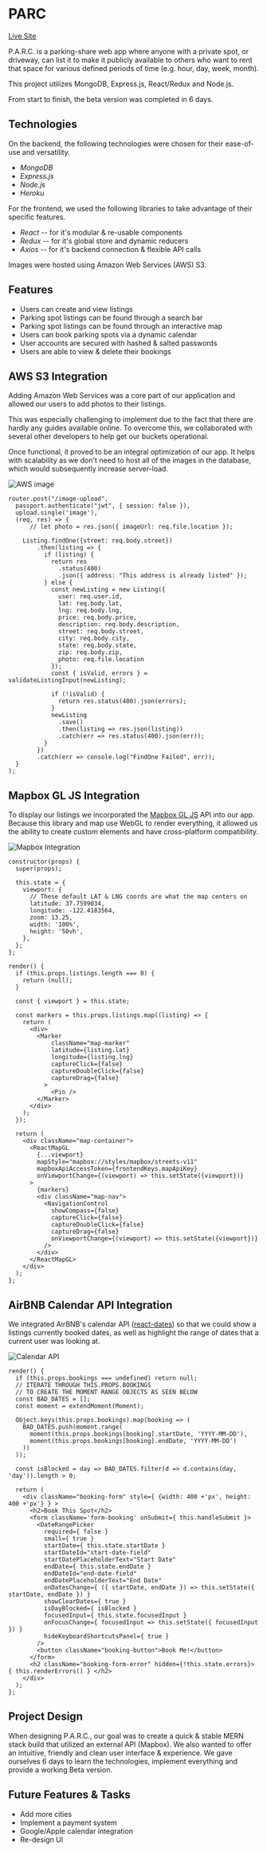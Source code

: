 # PARC

[Live Site](https://lets-parc.herokuapp.com)

P.A.R.C. is a parking-share web app where anyone with a private spot, or driveway, can list it to make it publicly available to others who want to rent that space for various defined periods of time (e.g. hour, day, week, month).

This project utilizes MongoDB, Express.js, React/Redux and Node.js.

From start to finish, the beta version was completed in 6 days.

## Technologies
On the backend, the following technologies were chosen for their ease-of-use and versatility.
* *MongoDB*
* *Express.js*
* *Node.js*
* *Heroku*

For the frontend, we used the following libraries to take advantage of their specific features.
* *React* -- for it's modular & re-usable components
* *Redux* -- for it's global store and dynamic reducers
* *Axios* -- for it's backend connection & flexible API calls

Images were hosted using Amazon Web Services (AWS) S3.

## Features
* Users can create and view listings
* Parking spot listings can be found through a search bar
* Parking spot listings can be found through an interactive map
* Users can book parking spots via a dynamic calendar
* User accounts are secured with hashed & salted passwords
* Users are able to view & delete their bookings

## AWS S3 Integration
Adding Amazon Web Services was a core part of our application and allowed our users to add photos to their listings.

This was especially challenging to implement due to the fact that there are hardly any guides available online. To overcome this, we collaborated with several other developers to help get our buckets operational.

Once functional, it proved to be an integral optimization of our app. It helps with scalability as we don't need to host all of the images in the database, which would subsequently increase server-load.

![AWS image](https://github.com/Brent1LT/P.A.R.C./blob/master/documents/assets/design_docs/readme-s3.png)
```
router.post("/image-upload",
  passport.authenticate("jwt", { session: false }),
  upload.single('image'),
  (req, res) => {
      // let photo = res.json({ imageUrl: req.file.location });

    Listing.findOne({street: req.body.street})
        .then(listing => {
          if (listing) {
            return res
              .status(400)
              .json({ address: "This address is already listed" });
          } else {
            const newListing = new Listing({
              user: req.user.id,
              lat: req.body.lat,
              lng: req.body.lng,
              price: req.body.price,
              description: req.body.description,
              street: req.body.street,
              city: req.body.city,
              state: req.body.state,
              zip: req.body.zip,
              photo: req.file.location
            });
            const { isValid, errors } =  validateListingInput(newListing);

            if (!isValid) {
              return res.status(400).json(errors);
            }
            newListing
              .save()
              .then(listing => res.json(listing))
              .catch(err => res.status(400).json(err));
          }
        })
        .catch(err => console.log("FindOne Failed", err));
  }
);
```

## Mapbox GL JS Integration
To display our listings we incorporated the [Mapbox GL JS](https://github.com/mapbox) API into our app. Because this library and map use WebGL to render everything, it allowed us the ability to create custom elements and have cross-platform compatibility.

![Mapbox Integration](https://github.com/Brent1LT/P.A.R.C./blob/master/documents/assets/design_docs/readme-map.png)
```
constructor(props) {
  super(props);

  this.state = {
    viewport: {
      // These default LAT & LNG coords are what the map centers on
      latitude: 37.7599034,
      longitude: -122.4183564,
      zoom: 13.25,
      width: '100%',
      height: '50vh',
    },
  };
};

render() {
  if (this.props.listings.length === 0) {
    return (null);
  }

  const { viewport } = this.state;

  const markers = this.props.listings.map((listing) => {
    return (
      <div>
        <Marker
            className="map-marker"
            latitude={listing.lat}
            longitude={listing.lng}
            captureClick={false}
            captureDoubleClick={false}
            captureDrag={false}
          >
            <Pin />
        </Marker>
      </div>
    );
  });

  return (
    <div className="map-container">
      <ReactMapGL
        {...viewport}
        mapStyle="mapbox://styles/mapbox/streets-v11"
        mapboxApiAccessToken={frontendKeys.mapApiKey}
        onViewportChange={(viewport) => this.setState({viewport})}
      >
        {markers}
        <div className="map-nav">
          <NavigationControl
            showCompass={false}
            captureClick={false}
            captureDoubleClick={false}
            captureDrag={false}
            onViewportChange={(viewport) => this.setState({viewport})}
          />
        </div>
      </ReactMapGL>
    </div>
  );
};
```

## AirBNB Calendar API Integration
We integrated AirBNB's calendar API ([react-dates](https://github.com/airbnb/react-dates)) so that we could show a listings currently booked dates, as well as highlight the range of dates that a current user was looking at.

![Calendar API](https://github.com/Brent1LT/P.A.R.C./blob/master/documents/assets/design_docs/readme-bookings.png)
```
render() {
  if (this.props.bookings === undefined) return null;
  // ITERATE THROUGH THIS.PROPS.BOOKINGS
  // TO CREATE THE MOMENT RANGE OBJECTS AS SEEN BELOW
  const BAD_DATES = [];
  const moment = extendMoment(Moment);

  Object.keys(this.props.bookings).map(booking => (
    BAD_DATES.push(moment.range(
      moment(this.props.bookings[booking].startDate, 'YYYY-MM-DD'),
      moment(this.props.bookings[booking].endDate, 'YYYY-MM-DD')
    ))
  ));

  const isBlocked = day => BAD_DATES.filter(d => d.contains(day, 'day')).length > 0;

  return (
    <div className="booking-form" style={ {width: 400 +'px', height: 400 +'px'} } >
      <h2>Book This Spot</h2>
      <form className='form-booking' onSubmit={ this.handleSubmit }>
        <DateRangePicker
          required={ false }
          small={ true }
          startDate={ this.state.startDate }
          startDateId="start-date-field"
          startDatePlaceholderText="Start Date"
          endDate={ this.state.endDate }
          endDateId="end-date-field"
          endDatePlaceholderText="End Date"
          onDatesChange={ ({ startDate, endDate }) => this.setState({ startDate, endDate }) }
          showClearDates={ true }
          isDayBlocked={ isBlocked }
          focusedInput={ this.state.focusedInput }
          onFocusChange={ focusedInput => this.setState({ focusedInput }) }
          hideKeyboardShortcutsPanel={ true }
        />
        <button className="booking-button">Book Me!</button>
      </form>
      <h2 className="booking-form-error" hidden={!this.state.errors}> { this.renderErrors() } </h2>
    </div>
  );
};
```

## Project Design
When designing P.A.R.C., our goal was to create a quick & stable MERN stack build that utilized an external API (Mapbox). We also wanted to offer an intuitive, friendly and clean user interface & experience. We gave ourselves 6 days to learn the technologies, implement everything and provide a working Beta version.

## Future Features & Tasks
* Add more cities
* Implement a payment system
* Google/Apple calendar integration
* Re-design UI
